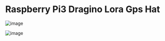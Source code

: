 # Raspberry Pi3 Dragino Lora Gps Hat 

![image](https://user-images.githubusercontent.com/24932503/149503437-8610e8af-3ec7-4310-a3a0-e5392af5eacd.png)

![image](https://user-images.githubusercontent.com/24932503/149527715-f944e041-64b2-455d-a028-8d36069c3999.png)

